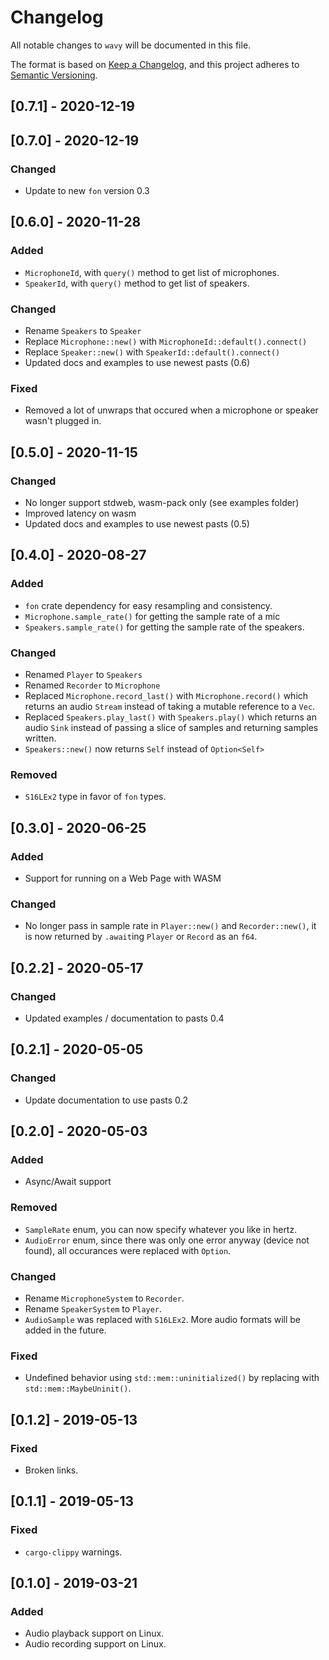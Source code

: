 # Changelog
All notable changes to `wavy` will be documented in this file.

The format is based on [Keep a Changelog](https://keepachangelog.com/en/1.0.0/),
and this project adheres to [Semantic Versioning](https://jeronlau.tk/semver/).

## [0.7.1] - 2020-12-19
### 

## [0.7.0] - 2020-12-19
### Changed
 - Update to new `fon` version 0.3

## [0.6.0] - 2020-11-28
### Added
 - `MicrophoneId`, with `query()` method to get list of microphones.
 - `SpeakerId`, with `query()` method to get list of speakers.

### Changed
 - Rename `Speakers` to `Speaker`
 - Replace `Microphone::new()` with `MicrophoneId::default().connect()`
 - Replace `Speaker::new()` with `SpeakerId::default().connect()`
 - Updated docs and examples to use newest pasts (0.6)

### Fixed
 - Removed a lot of unwraps that occured when a microphone or speaker wasn't
   plugged in.

## [0.5.0] - 2020-11-15
### Changed
 - No longer support stdweb, wasm-pack only (see examples folder)
 - Improved latency on wasm
 - Updated docs and examples to use newest pasts (0.5)

## [0.4.0] - 2020-08-27
### Added
 - `fon` crate dependency for easy resampling and consistency.
 - `Microphone.sample_rate()` for getting the sample rate of a mic
 - `Speakers.sample_rate()` for getting the sample rate of the speakers.

### Changed
 - Renamed `Player` to `Speakers`
 - Renamed `Recorder` to `Microphone`
 - Replaced `Microphone.record_last()` with `Microphone.record()` which returns
   an audio `Stream` instead of taking a mutable reference to a `Vec`.
 - Replaced `Speakers.play_last()` with `Speakers.play()` which returns an audio
   `Sink` instead of passing a slice of samples and returning samples written.
 - `Speakers::new()` now returns `Self` instead of `Option<Self>`

### Removed
 - `S16LEx2` type in favor of `fon` types.

## [0.3.0] - 2020-06-25
### Added
 - Support for running on a Web Page with WASM

### Changed
 - No longer pass in sample rate in `Player::new()` and `Recorder::new()`, it is
   now returned by `.await`ing `Player` or `Record` as an `f64`.

## [0.2.2] - 2020-05-17
### Changed
 - Updated examples / documentation to pasts 0.4

## [0.2.1] - 2020-05-05
### Changed
 - Update documentation to use pasts 0.2

## [0.2.0] - 2020-05-03
### Added
 - Async/Await support

### Removed
 - `SampleRate` enum, you can now specify whatever you like in hertz.
 - `AudioError` enum, since there was only one error anyway (device not found),
   all occurances were replaced with `Option`.

### Changed
 - Rename `MicrophoneSystem` to `Recorder`.
 - Rename `SpeakerSystem` to `Player`.
 - `AudioSample` was replaced with `S16LEx2`.  More audio formats will be added
   in the future.

### Fixed
 - Undefined behavior using `std::mem::uninitialized()` by replacing with
   `std::mem::MaybeUninit()`.

## [0.1.2] - 2019-05-13
### Fixed
 - Broken links.

## [0.1.1] - 2019-05-13
### Fixed
 - `cargo-clippy` warnings.

## [0.1.0] - 2019-03-21
### Added
 - Audio playback support on Linux.
 - Audio recording support on Linux.
